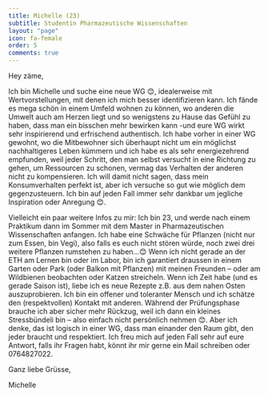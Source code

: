 ```yaml
---
title: Michelle (23)
subtitle: Studentin Pharmazeutische Wissenschaften
layout: "page"
icon: fa-female
order: 5
comments: true
---
```


Hey zäme,

Ich bin Michelle und suche eine neue WG 😊, idealerweise mit Wertvorstellungen, mit denen ich mich besser identifizieren kann. Ich fände es mega schön in einem Umfeld wohnen zu können, wo anderen die Umwelt auch am Herzen liegt und so wenigstens zu Hause das Gefühl zu haben, dass man ein bisschen mehr bewirken kann -und eure WG wirkt sehr inspirierend und erfrischend authentisch. Ich habe vorher in einer WG gewohnt, wo die Mitbewohner sich überhaupt nicht um ein möglichst nachhaltigeres Leben kümmern und ich habe es als sehr energiezehrend empfunden, weil jeder Schritt, den man selbst versucht in eine Richtung zu gehen, um Ressourcen zu schonen, vermag das Verhalten der anderen nicht zu kompensieren. Ich will damit nicht sagen, dass mein Konsumverhalten perfekt ist, aber ich versuche so gut wie möglich dem gegenzusteuern. Ich bin auf jeden Fall immer sehr dankbar um jegliche Inspiration oder Anregung 😊.


Vielleicht ein paar weitere Infos zu mir: Ich bin 23, und werde nach einem Praktikum dann im Sommer mit dem Master in Pharmazeutischen Wissenschaften anfangen. Ich habe eine Schwäche für Pflanzen (nicht nur zum Essen, bin Vegi), also falls es euch nicht stören würde, noch zwei drei weitere Pflanzen rumstehen zu haben…😊 Wenn ich nicht gerade an der ETH am Lernen bin oder im Labor, bin ich garantiert draussen in einem Garten oder Park (oder Balkon mit Pflanzen) mit meinen Freunden – oder am Wildbienen beobachten oder Katzen streicheln. Wenn ich Zeit habe (und es gerade Saison ist), liebe ich es neue Rezepte z.B. aus dem nahen Osten auszuprobieren. Ich bin ein offener und toleranter Mensch und ich schätze den (respektvollen) Kontakt mit anderen. Während der Prüfungsphase brauche ich aber sicher mehr Rückzug, weil ich dann ein kleines Stressbündeli bin – also einfach nicht persönlich nehmen 😊. Aber ich denke, das ist logisch in einer WG, dass man einander den Raum gibt, den jeder braucht und respektiert. Ich freu mich auf jeden Fall sehr auf eure Antwort, falls ihr Fragen habt, könnt ihr mir gerne ein Mail schreiben oder 0764827022. 

Ganz liebe Grüsse,

Michelle